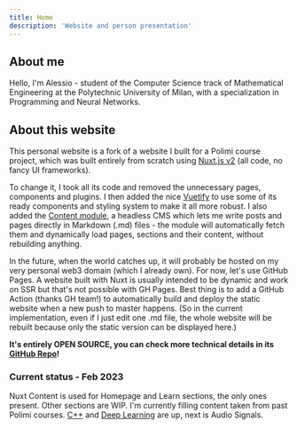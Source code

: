 ```yaml
---
title: Home
description: 'Website and person presentation'
---
```


## About me

Hello, I'm Alessio - student of the Computer Science track of
Mathematical Engineering at the Polytechnic University of Milan, with a
specialization in Programming and Neural Networks.

## About this website

This personal website is a fork of a website I built for a Polimi course project, which was built entirely from scratch using [Nuxt.js v2](https://nuxtjs.org/) (all code, no fancy UI frameworks).

To change it, I took all its code and removed the unnecessary pages, components and plugins. I then added the nice [Vuetify](https://vuetifyjs.com/) to use some of its ready components and styling system to make it all more robust. I also added the [Content module](https://content.nuxtjs.org/), a headless CMS which lets me write posts and pages directly in Markdown (.md) files - the module will automatically fetch them and dynamically load pages, sections and their content, without rebuilding anything.

In the future, when the world catches up, it will probably be hosted on my very personal web3 domain (which I already own). For now, let's use GitHub Pages. A website built with Nuxt is usually intended to be dynamic and work on SSR but that's not possible with GH Pages. Best thing is to add a GitHub Action (thanks GH team!) to automatically build and deploy the static website when a new push to master happens. (So in the current implementation, even if I just edit one .md file, the whole website will be rebuilt because only the static version can be displayed here.)

**It's entirely OPEN SOURCE, you can check more technical details in its [GitHub Repo](https://github.com/TheFacc/thefacc.github.io)!**

### Current status - Feb 2023

Nuxt Content is used for Homepage and Learn sections, the only ones present. Other sections are WIP. I'm currently filling content taken from past Polimi courses. [C++](/learn/cpp) and [Deep Learning](/learn/deep-learning) are up, next is Audio Signals.
